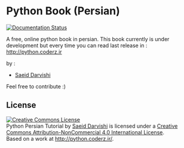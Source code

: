 Python Book (Persian)
=====

[![Documentation Status](https://readthedocs.org/projects/pythonpersiantutorial/badge/?version=latest)](https://readthedocs.org/projects/pythonpersiantutorial/?badge=latest)

A free, online python book in persian. This book currently is under development but every time you can read last release in :
http://python.coderz.ir

by :
* [Saeid Darvishi](https://twitter.com/saeiddrv)

Feel free to contribute :)

License
-----
<a rel="license" href="http://creativecommons.org/licenses/by-nc/4.0/"><img alt="Creative Commons License" style="border-width:0" src="https://i.creativecommons.org/l/by-nc/4.0/88x31.png" /></a><br /><span xmlns:dct="http://purl.org/dc/terms/" href="http://purl.org/dc/dcmitype/Text" property="dct:title" rel="dct:type">Python Persian Tutorial</span> by <a xmlns:cc="http://creativecommons.org/ns#" href="https://twitter.com/saeiddrv" property="cc:attributionName" rel="cc:attributionURL">Saeid Darvishi</a> is licensed under a <a rel="license" href="http://creativecommons.org/licenses/by-nc/4.0/">Creative Commons Attribution-NonCommercial 4.0 International License</a>.<br />Based on a work at <a xmlns:dct="http://purl.org/dc/terms/" href="http://python.coderz.ir/" rel="dct:source">http://python.coderz.ir/</a>.
